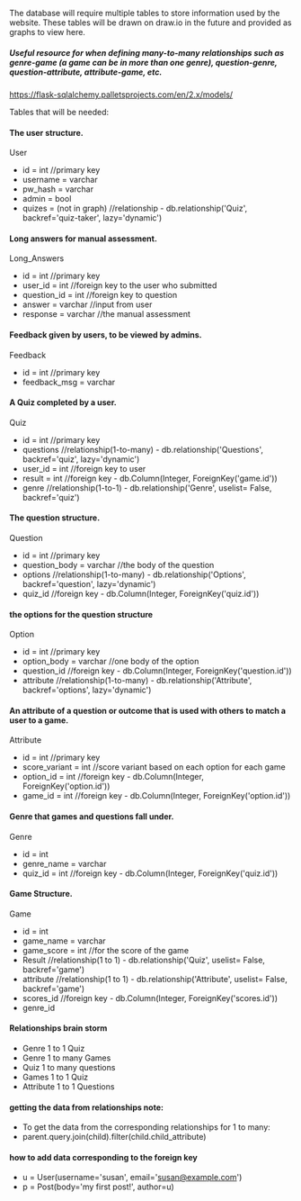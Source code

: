 The database will require multiple tables to store information used by the website. These tables will be drawn on draw.io in 
the future and provided as graphs to view here.

##### Useful resource for when defining many-to-many relationships such as genre-game (a game can be in more than one genre), question-genre, question-attribute, attribute-game, etc.
https://flask-sqlalchemy.palletsprojects.com/en/2.x/models/


Tables that will be needed:

#### The user structure.
User
- id = int            //primary key
- username = varchar
- pw_hash = varchar
- admin = bool
- quizes = (not in graph)  //relationship - db.relationship('Quiz', backref='quiz-taker', lazy='dynamic')

#### Long answers for manual assessment.
Long_Answers 
- id = int            //primary key
- user_id = int       //foreign key to the user who submitted 
- question_id = int   //foreign key to question
- answer = varchar    //input from user
- response = varchar  //the manual assessment 


#### Feedback given by users, to be viewed by admins.
Feedback 
- id = int            //primary key
- feedback_msg = varchar


#### A Quiz completed by a user.
Quiz
- id = int            //primary key
- questions           //relationship(1-to-many) - db.relationship('Questions', backref='quiz', lazy='dynamic')
- user_id = int       //foreign key to user
- result = int        //foreign key - db.Column(Integer, ForeignKey('game.id'))
- genre               //relationship(1-to-1) - db.relationship('Genre', uselist= False, backref='quiz')

#### The question structure.
Question 
- id = int            //primary key
- question_body = varchar      //the body of the question 
- options             //relationship(1-to-many) - db.relationship('Options', backref='question', lazy='dynamic')
- quiz_id             //foreign key - db.Column(Integer, ForeignKey('quiz.id'))

#### the options for the question structure
Option
- id = int            //primary key
- option_body = varchar    //one body of the option
- question_id         //foreign key - db.Column(Integer, ForeignKey('question.id'))
- attribute           //relationship(1-to-many) - db.relationship('Attribute', backref='options', lazy='dynamic')

#### An attribute of a question or outcome that is used with others to match a user to a game. 
Attribute
- id = int            //primary key
- score_variant = int //score variant based on each option for each game
- option_id = int     //foreign key - db.Column(Integer, ForeignKey('option.id'))
- game_id = int       //foreign key - db.Column(Integer, ForeignKey('option.id'))

#### Genre that games and questions fall under.
Genre
- id = int
- genre_name = varchar
- quiz_id = int       //foreign key - db.Column(Integer, ForeignKey('quiz.id'))

#### Game Structure.
Game
- id = int
- game_name = varchar
- game_score = int      //for the score of the game
- Result                //relationship(1 to 1) - db.relationship('Quiz', uselist= False, backref='game')
- attribute             //relationship(1 to 1) - db.relationship('Attribute', uselist= False, backref='game')
- scores_id             //foreign key - db.Column(Integer, ForeignKey('scores.id'))
- genre_id



#### Relationships brain storm
- Genre 1 to 1 Quiz
- Genre 1 to many Games
- Quiz 1 to many questions
- Games 1 to 1 Quiz
- Attribute 1 to 1 Questions

#### getting the data from relationships note:
- To get the data from the corresponding relationships for 1 to many: 
- parent.query.join(child).filter(child.child_attribute)

#### how to add data corresponding to the foreign key
- u = User(username='susan', email='susan@example.com')
- p = Post(body='my first post!', author=u)









